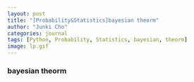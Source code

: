 ```yaml
---
layout: post
title: "[Probability&Statistics]bayesian theorm"
author: "Junki Cho"
categories: journal
tags: [Python, Probability, Statistics, bayesian, theorm]
image: lp.gif
---
```

### bayesian theorm
